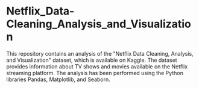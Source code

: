 # Netflix_Data-Cleaning_Analysis_and_Visualization
This repository contains an analysis of the "Netflix Data Cleaning, Analysis, and Visualization" dataset, which is available on Kaggle. The dataset provides information about TV shows and movies available on the Netflix streaming platform. The analysis has been performed using the Python libraries Pandas, Matplotlib, and Seaborn.
